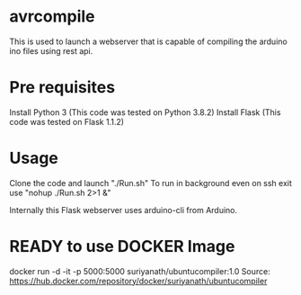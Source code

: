 # avrcompile
This is used to launch a webserver that is capable of compiling the arduino ino files using rest api.

# Pre requisites
Install Python 3 (This code was tested on Python 3.8.2)
Install Flask (This code was tested on Flask 1.1.2)

# Usage
Clone the code and launch "./Run.sh"
To run in background even on ssh exit use "nohup ./Run.sh 2>1 &"

Internally this Flask webserver uses arduino-cli from Arduino.


# READY to use DOCKER Image
docker run -d -it -p 5000:5000 suriyanath/ubuntucompiler:1.0
Source: https://hub.docker.com/repository/docker/suriyanath/ubuntucompiler
